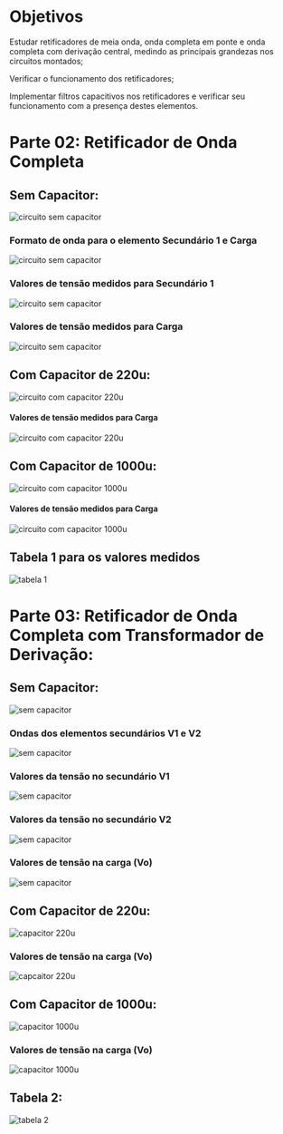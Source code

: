 # Objetivos

Estudar retificadores de meia onda, onda completa em ponte e onda completa com
derivação central, medindo as principais grandezas nos circuitos montados;

Verificar o funcionamento dos retificadores;

Implementar filtros capacitivos nos retificadores e verificar seu funcionamento com a
presença destes elementos.

# Parte 02: Retificador de Onda Completa

## Sem Capacitor:

![circuito sem capacitor](https://i.imgur.com/HcxywWY.jpg)

### Formato de onda para o elemento Secundário 1 e Carga

![circuito sem capacitor](https://i.imgur.com/29tTdmp.jpg)

### Valores de tensão medidos para Secundário 1

![circuito sem capacitor](https://i.imgur.com/krASK7u.jpg)

### Valores de tensão medidos para Carga

![circuito sem capacitor](https://i.imgur.com/xuNsovQ.jpg)

## Com Capacitor de 220u:

![circuito com capacitor 220u](https://i.imgur.com/g66Y23b.jpg)

#### Valores de tensão medidos para Carga

![circuito com capacitor 220u](https://i.imgur.com/g0TCL7j.jpg)

## Com Capacitor de 1000u:

![circuito com capacitor 1000u](https://i.imgur.com/j4WxjbC.jpg)

#### Valores de tensão medidos para Carga

![circuito com capacitor 1000u](https://i.imgur.com/CqVGdWI.jpg)

## Tabela 1 para os valores medidos

![tabela 1](https://i.imgur.com/H0FHU7N.jpg)

# Parte 03: Retificador de Onda Completa com Transformador de Derivação:

## Sem Capacitor:

![sem capacitor](https://i.imgur.com/TS0qFXb.jpg)

### Ondas dos elementos secundários V1 e V2

![sem capacitor](https://i.imgur.com/SPdqtek.jpg)

### Valores da tensão no secundário V1

![sem capacitor](https://i.imgur.com/MGk1W5e.jpg)

### Valores da tensão no secundário V2

![sem capacitor](https://i.imgur.com/nftdRRS.jpg)

### Valores de tensão na carga (Vo)

![sem capacitor](https://i.imgur.com/HnmmojX.jpg)

## Com Capacitor de 220u:

![capacitor 220u](https://i.imgur.com/O6g42vI.jpg)

### Valores de tensão na carga (Vo)

![capcaitor 220u](https://i.imgur.com/GzDPe4Q.jpg)

## Com Capacitor de 1000u:

![capacitor 1000u](https://i.imgur.com/4HLRi1j.jpg)

### Valores de tensão na carga (Vo)

![capacitor 1000u](https://i.imgur.com/EDLilFb.jpg)

## Tabela 2:

![tabela 2](https://i.imgur.com/9smnLHb.jpg)
